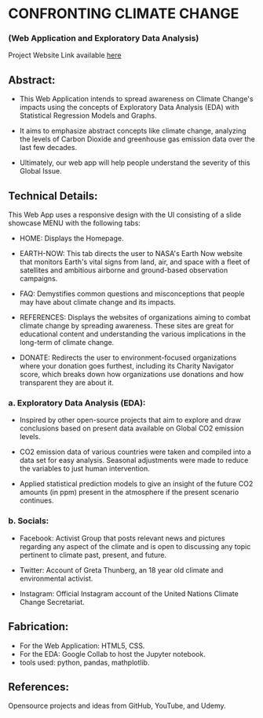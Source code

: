 # CONFRONTING CLIMATE CHANGE
### (Web Application and Exploratory Data Analysis)

Project Website Link available [here](https://josephmani.github.io/ConfrontingClimateChange/)

## Abstract:

* This Web Application intends to spread awareness on Climate Change's impacts using the concepts of Exploratory Data Analysis (EDA) with Statistical Regression Models and Graphs.

* It aims to emphasize abstract concepts like climate change, analyzing the levels of Carbon Dioxide and greenhouse gas emission data over the last few decades.

* Ultimately, our web app will help people understand the severity of this Global Issue.


## Technical Details:

This Web App uses a responsive design with the UI consisting of a slide showcase MENU with the following tabs:

*	HOME: Displays the Homepage.

*	EARTH-NOW: This tab directs the user to NASA's Earth Now website that monitors Earth's vital signs from land, air, and space with a fleet of satellites and ambitious airborne and ground-based observation campaigns.

*	FAQ: Demystifies common questions and misconceptions that people may have about climate change and its impacts.

*	REFERENCES: Displays the websites of organizations aiming to combat climate change by spreading awareness. These sites are great for educational content and understanding the various implications in the long-term of climate change. 

*	DONATE: Redirects the user to environment-focused organizations where your donation goes furthest, including its Charity Navigator score, which breaks down how organizations use donations and how transparent they are about it.

### a.	Exploratory Data Analysis (EDA):
*	Inspired by other open-source projects that aim to explore and draw conclusions based on present data available on Global CO2 emission levels.

*	CO2 emission data of various countries were taken and compiled into a data set for easy analysis. Seasonal adjustments were made to reduce the variables to just human intervention.

* Applied statistical prediction models to give an insight of the future CO2 amounts (in ppm) present in the atmosphere if the present scenario continues.

### b.	Socials:
*	Facebook: Activist Group that posts relevant news and pictures regarding any aspect of the climate and is open to discussing any topic pertinent to climate past, present, and future. 

*	Twitter: Account of Greta Thunberg, an 18 year old climate and environmental activist.

*	Instagram: Official Instagram account of the United Nations Climate Change Secretariat.

## Fabrication:
*	For the Web Application: HTML5, CSS.
*	For the EDA: Google Collab to host the Jupyter notebook.
*	tools used: python, pandas, mathplotlib.

## References:
Opensource projects and ideas from GitHub, YouTube, and Udemy.


